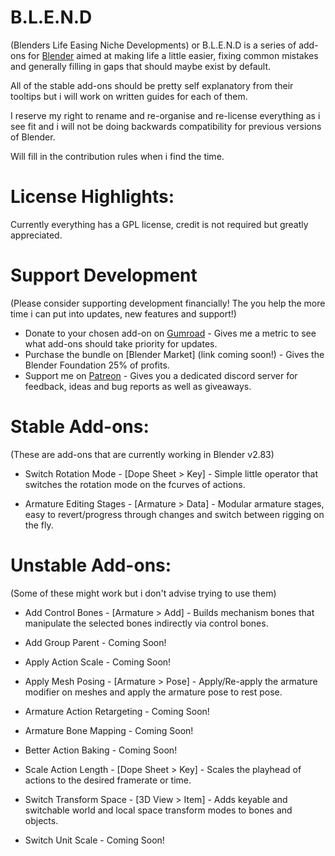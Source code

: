 # B.L.E.N.D
(Blenders Life Easing Niche Developments) or B.L.E.N.D is a series of add-ons for  [Blender](https://www.blender.org/) aimed at making life a little easier, fixing common mistakes and generally filling in gaps that should maybe exist by default.

All of the stable add-ons should be pretty self explanatory from their tooltips but i will work on written guides for each of them.

I reserve my right to rename and re-organise and re-license everything as i see fit and i will not be doing backwards compatibility for previous versions of Blender.

Will fill in the contribution rules when i find the time.

# License Highlights:

Currently everything has a GPL license, credit is not required but greatly appreciated.

# Support Development
(Please consider supporting development financially! The you help the more time i can put into updates, new features and support!)

- Donate to your chosen add-on on [Gumroad](https://gumroad.com/jimkroovy) - Gives me a metric to see what add-ons should take priority for updates.
- Purchase the bundle on [Blender Market] (link coming soon!) - Gives the Blender Foundation 25% of profits.
- Support me on [Patreon](https://patreon.com/JimKroovy) - Gives you a dedicated discord server for feedback, ideas and bug reports as well as giveaways.

# Stable Add-ons:
(These are add-ons that are currently working in Blender v2.83)

- Switch Rotation Mode - [Dope Sheet > Key] - Simple little operator that switches the rotation mode on the fcurves of actions.

- Armature Editing Stages - [Armature > Data] - Modular armature stages, easy to revert/progress through changes and switch between rigging on the fly.

# Unstable Add-ons:
(Some of these might work but i don't advise trying to use them)

- Add Control Bones - [Armature > Add] - Builds mechanism bones that manipulate the selected bones indirectly via control bones.

- Add Group Parent - Coming Soon!

- Apply Action Scale - Coming Soon!

- Apply Mesh Posing - [Armature > Pose] - Apply/Re-apply the armature modifier on meshes and apply the armature pose to rest pose.

- Armature Action Retargeting - Coming Soon!

- Armature Bone Mapping - Coming Soon!

- Better Action Baking - Coming Soon!

- Scale Action Length - [Dope Sheet > Key] - Scales the playhead of actions to the desired framerate or time.

- Switch Transform Space - [3D View > Item] - Adds keyable and switchable world and local space transform modes to bones and objects.

- Switch Unit Scale - Coming Soon!
